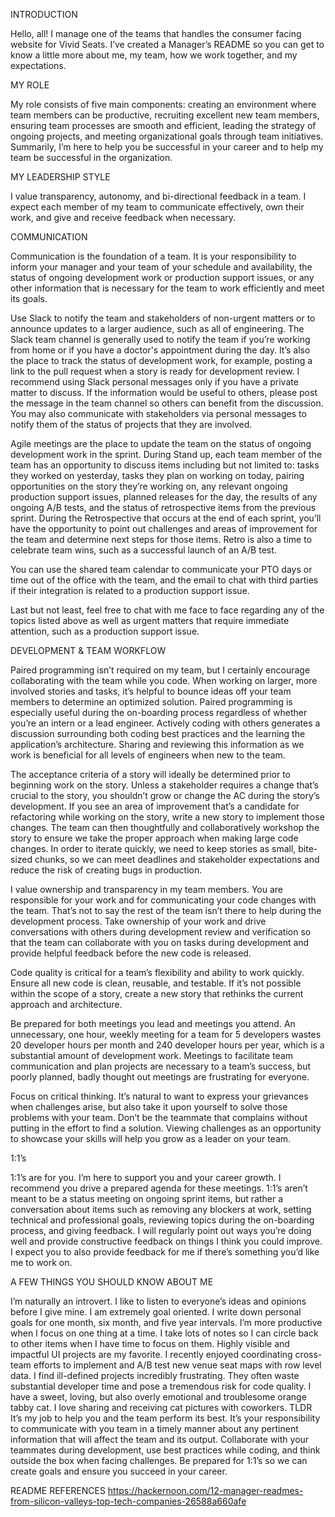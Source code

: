 INTRODUCTION

Hello, all! I manage one of the teams that handles the consumer facing website for Vivid Seats. I’ve created a Manager’s README so you can get to know a little more about me, my team, how we work together, and my expectations.

MY ROLE

My role consists of five main components: creating an environment where team members can be productive, recruiting excellent new team members, ensuring team processes are smooth and efficient, leading the strategy of ongoing projects, and meeting organizational goals through team initiatives. Summarily, I’m here to help you be successful in your career and to help my team be successful in the organization.

MY LEADERSHIP STYLE

I value transparency, autonomy, and bi-directional feedback in a team. I expect each member of my team to communicate effectively, own their work, and give and receive feedback when necessary.

COMMUNICATION

Communication is the foundation of a team. It is your responsibility to inform your manager and your team of your schedule and availability, the status of ongoing development work or production support issues, or any other information that is necessary for the team to work efficiently and meet its goals.

Use Slack to notify the team and stakeholders of non-urgent matters or to announce updates to a larger audience, such as all of engineering. The Slack team channel is generally used to notify the team if you’re working from home or if you have a doctor's appointment during the day. It’s also the place to track the status of development work, for example, posting a link to the pull request when a story is ready for development review. I recommend using Slack personal messages only if you have a private matter to discuss. If the information would be useful to others, please post the message in the team channel so others can benefit from the discussion. You may also communicate with stakeholders via personal messages to notify them of the status of projects that they are involved.

Agile meetings are the place to update the team on the status of ongoing development work in the sprint. During Stand up, each team member of the team has an opportunity to discuss items including but not limited to: tasks they worked on yesterday, tasks they plan on working on today, pairing opportunities on the story they’re working on, any relevant ongoing production support issues, planned releases for the day, the results of any ongoing A/B tests, and the status of retrospective items from the previous sprint. During the Retrospective that occurs at the end of each sprint, you’ll have the opportunity to point out challenges and areas of improvement for the team and determine next steps for those items. Retro is also a time to celebrate team wins, such as a successful launch of an A/B test.

You can use the shared team calendar to communicate your PTO days or time out of the office with the team, and the email to chat with third parties if their integration is related to a production support issue.

Last but not least, feel free to chat with me face to face regarding any of the topics listed above as well as urgent matters that require immediate attention, such as a production support issue.

DEVELOPMENT & TEAM WORKFLOW

Paired programming isn’t required on my team, but I certainly encourage collaborating with the team while you code. When working on larger, more involved stories and tasks, it’s helpful to bounce ideas off your team members to determine an optimized solution. Paired programming is especially useful during the on-boarding process regardless of whether you’re an intern or a lead engineer. Actively coding with others generates a discussion surrounding both coding best practices and the learning the application’s architecture. Sharing and reviewing this information as we work is beneficial for all levels of engineers when new to the team.

The acceptance criteria of a story will ideally be determined prior to beginning work on the story. Unless a stakeholder requires a change that’s crucial to the story, you shouldn’t grow or change the AC during the story’s development. If you see an area of improvement that’s a candidate for refactoring while working on the story, write a new story to implement those changes. The team can then thoughtfully and collaboratively workshop the story to ensure we take the proper approach when making large code changes. In order to iterate quickly, we need to keep stories as small, bite-sized chunks, so we can meet deadlines and stakeholder expectations and reduce the risk of creating bugs in production.

I value ownership and transparency in my team members. You are responsible for your work and for communicating your code changes with the team. That’s not to say the rest of the team isn’t there to help during the development process. Take ownership of your work and drive conversations with others during development review and verification so that the team can collaborate with you on tasks during development and provide helpful feedback before the new code is released.

Code quality is critical for a team’s flexibility and ability to work quickly. Ensure all new code is clean, reusable, and testable. If it’s not possible within the scope of a story, create a new story that rethinks the current approach and architecture.

Be prepared for both meetings you lead and meetings you attend. An unnecessary, one hour, weekly meeting for a team for 5 developers wastes 20 developer hours per month and 240 developer hours per year, which is a substantial amount of development work. Meetings to facilitate team communication and plan projects are necessary to a team’s success, but poorly planned, badly thought out meetings are frustrating for everyone.

Focus on critical thinking. It’s natural to want to express your grievances when challenges arise, but also take it upon yourself to solve those problems with your team. Don’t be the teammate that complains without putting in the effort to find a solution. Viewing challenges as an opportunity to showcase your skills will help you grow as a leader on your team.

1:1’s

1:1’s are for you. I’m here to support you and your career growth. I recommend you drive a prepared agenda for these meetings. 1:1’s aren’t meant to be a status meeting on ongoing sprint items, but rather a conversation about items such as removing any blockers at work, setting technical and professional goals, reviewing topics during the on-boarding process, and giving feedback. I will regularly point out ways you’re doing well and provide constructive feedback on things I think you could improve. I expect you to also provide feedback for me if there’s something you’d like me to work on.

A FEW THINGS YOU SHOULD KNOW ABOUT ME

I’m naturally an introvert. I like to listen to everyone’s ideas and opinions before I give mine.
I am extremely goal oriented. I write down personal goals for one month, six month, and five year intervals.
I’m more productive when I focus on one thing at a time. I take lots of notes so I can circle back to other items when I have time to focus on them.
Highly visible and impactful UI projects are my favorite. I recently enjoyed coordinating cross-team efforts to implement and A/B test new venue seat maps with row level data.
I find ill-defined projects incredibly frustrating. They often waste substantial developer time and pose a tremendous risk for code quality.
I have a sweet, loving, but also overly emotional and troublesome orange tabby cat. I love sharing and receiving cat pictures with coworkers.
TLDR
It’s my job to help you and the team perform its best.
It’s your responsibility to communicate with you team in a timely manner about any pertinent information that will affect the team and its output.
Collaborate with your teammates during development, use best practices while coding, and think outside the box when facing challenges.
Be prepared for 1:1’s so we can create goals and ensure you succeed in your career.

README REFERENCES
https://hackernoon.com/12-manager-readmes-from-silicon-valleys-top-tech-companies-26588a660afe
